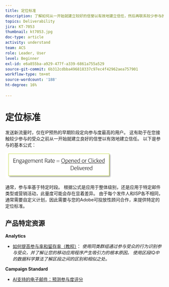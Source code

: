```yaml
---
title: 定位标准
description: 了解如何从一开始就建立较好的信誉以有效地建立信任，然后再联系较少参与的受众。
topics: Deliverability
jira: KT-7053
thumbnail: kt7053.jpg
doc-type: article
activity: understand
team: ACS
role: Leader, User
level: Beginner
exl-id: e6a855ba-a929-477f-a339-6861a755a529
source-git-commit: 6b312cdbba496818337c97ec4f42962aea757901
workflow-type: tm+mt
source-wordcount: '188'
ht-degree: 16%

---
```


# 定位标准

发送新流量时，仅在IP预热的早期阶段定向参与度最高的用户。 这有助于在您接触较少参与的受众之前从一开始就建立良好的信誉以有效地建立信任。 以下是参与的基本公式：

![参与公式](../assets/formula-for-enagement.png)

通常，参与率基于特定时段。 根据公式是应用于整体级别，还是应用于特定邮件类型或营销活动，此量度可能会存在显着差异。 由于每个发件人和ISP各不相同，通常需要自定义计划，因此需要与您的Adobe可投放性顾问合作，来提供特定的定位标准。

## 产品特定资源

**Analytics**

* [如何提高参与率和留存率（教程）](https://experienceleague.adobe.com/docs/analytics-learn/tutorials/mobile-app-analytics/measuring-mobile-analytics/how-to-increase-engagement-and-retention-rates.html?lang=en#mobile-app-analytics)： *使用同类群组通过参与受众的行为识别参与受众，并了解让您的移动应用程序产生吸引力的根本原因。 使用区段IQ中的数据科学算法了解区段之间的区别和相似之处。*

**Campaign Standard**

* [AI支持的电子邮件：预测参与度评分](https://experienceleague.adobe.com/docs/campaign-standard/using/testing-and-sending/preparing-and-testing-messages/predictive.html#predictive-scoring)
